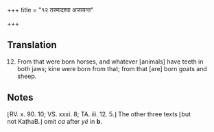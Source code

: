 +++
title = "१२ तस्मादश्वा अजायन्त"

+++
## Translation
12. From that were born horses, and whatever \[animals\] have teeth in  
both jaws; kine were born from that; from that \[are\] born goats and  
sheep.

## Notes
  
  
  
  
  
⌊RV. x. 90. 10; VS. xxxi. 8; TA. iii. 12. 5.⌋ The other three texts ⌊but  
not KaṭhaB.⌋ omit *ca* after *yé* in **b**.
